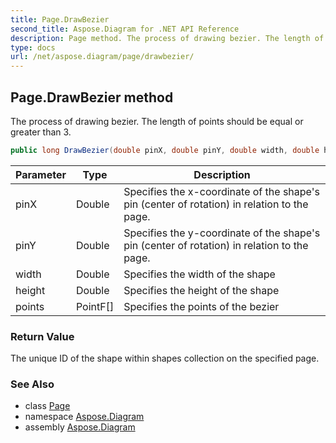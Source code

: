 ```yaml
---
title: Page.DrawBezier
second_title: Aspose.Diagram for .NET API Reference
description: Page method. The process of drawing bezier. The length of points should be equal or greater than 3
type: docs
url: /net/aspose.diagram/page/drawbezier/
---
```

## Page.DrawBezier method

The process of drawing bezier. The length of points should be equal or greater than 3.

```csharp
public long DrawBezier(double pinX, double pinY, double width, double height, PointF[] points)
```

| Parameter | Type | Description |
| --- | --- | --- |
| pinX | Double | Specifies the x-coordinate of the shape's pin (center of rotation) in relation to the page. |
| pinY | Double | Specifies the y-coordinate of the shape's pin (center of rotation) in relation to the page. |
| width | Double | Specifies the width of the shape |
| height | Double | Specifies the height of the shape |
| points | PointF[] | Specifies the points of the bezier |

### Return Value

The unique ID of the shape within shapes collection on the specified page.

### See Also

* class [Page](../)
* namespace [Aspose.Diagram](../../page/)
* assembly [Aspose.Diagram](../../../)


